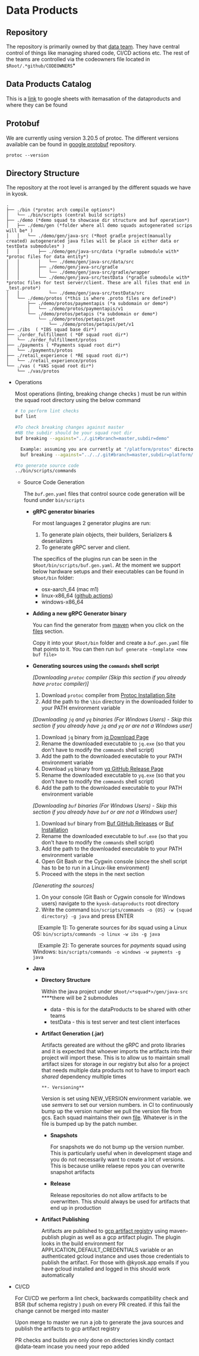 # Data Products

## Repository

The repository is primarily owned by that [data team](https://github.com/orgs/Kyosk-Digital/teams/data-team). They have central control of things like managing shared code, CI/CD actions etc. The rest of the teams are controlled via the codeowners file located in `$Root/.*github/CODEOWNERS`*  

## Data Products Catalog
This is a [link](https://docs.google.com/spreadsheets/d/1u1e8-UPZNWvEabw5Fa_MoXzHkjdVpb-j7Vf4c0L4AnA/edit?usp=sharing) to google sheets with itemasation of the dataproducts and where they can be found

## Protobuf
We are currently using version 3.20.5 of protoc. The different versions available can be found in [google protobuf](https://github.com/protocolbuffers/protobuf) repository.
```
protoc --version
```

## Directory Structure

The repository at the root level is arranged by the different squads we have in kyosk. 

```
.
├── ./bin (*protoc arch compile options*)
│   └── ./bin/scripts (central build scripts)
├── ./demo (*demo squad to showcase dir structure and buf operation*)
│   ├── ./demo/gen (*folder where all demo squads autogenerated scrips will be* )
│   │   └── ./demo/gen/java-src (*Root gradle project(manually created) autogenerated java files will be place in either data or testData submodules* )
│   │       ├── ./demo/gen/java-src/data (*gradle submodule with* *protoc files for data entity*)
│   │       │   └── ./demo/gen/java-src/data/src
│   │       ├── ./demo/gen/java-src/gradle
│   │       │   └── ./demo/gen/java-src/gradle/wrapper
│   │       └── ./demo/gen/java-src/testData (*gradle submodule with* *protoc files for test server/client. These are all files that end in _test.proto*)
│   │           └── ./demo/gen/java-src/testData/src 
│   └── ./demo/protos (*this is where .proto files are defined*)
│       ├── ./demo/protos/paymentapis (*a subdomain or demo*)
│       │   └── ./demo/protos/paymentapis/v1
│       └── ./demo/protos/petapis (*a subdomain or demo*)
│           └── ./demo/protos/petapis/pet
│               └── ./demo/protos/petapis/pet/v1
├── ./ibs  ( *IBS squad base dir*)
├── ./order_fulfillment ( *OF squad root dir*)
│   └── ./order_fulfillment/protos
├── ./payments ( *Payments squad root dir*)
│   └── ./payments/protos
├── ./retail_experience ( *RE squad root dir*)
│   └── ./retail_experience/protos
└── ./vas ( *VAS squad root dir*)
    └── ./vas/protos
```

- Operations
    
    Most operations (linting, breaking change checks ) must be run within the squad root directory using the below command
    
    ```bash
    # to perform lint checks
    buf lint
    
    #To check breaking changes against master 
    #NB the subdir should be your squad root dir
    buf breaking --against="../.git#branch=master,subdir=demo"
    
      Example: assuming you are currently at "/platform/protos" directory, execute the buf breaking command as follows:
      buf breaking --against="../../.git#branch=master,subdir=platform/protos"
  
    #to generate source code
    ../bin/scripts/commands 
    ```
    
    - Source Code Generation
        
        The *`buf.gen.yaml`* files that control source code generation will be found under `bin/scripts`
        
        - **gRPC generator binaries**
            
            For most languages 2 generator plugins are run:
            1. To generate plain objects, their builders, Serializers & deserializers
            2. To generate gRPC server and client. 
            
            The specifics of the plugins run can be seen in the `$Root/bin/scripts/buf.gen.yaml`. At the moment we support below hardware setups and their executables can be found in `$Root/bin` folder:
            
            - osx-aarch_64 (mac m1)
            - linux-x86_64  ([github actions](https://docs.github.com/en/actions/using-github-hosted-runners/about-github-hosted-runners#supported-runners-and-hardware-resources))
            - windows-x86_64

        - **Adding a new gRPC Generator binary**

            You can find the generator from [maven](https://mvnrepository.com/artifact/io.grpc/protoc-gen-grpc-java/1.49.1) when you click on the [files](https://repo1.maven.org/maven2/io/grpc/protoc-gen-grpc-java/1.49.1/) section. 
            
            Copy it into your `$Root/bin` folder and create a *`buf.gen.yaml`* file that points to it. You can then run `buf generate —template <new buf file>`

        - **Generating sources using the `commands` shell script**
      
          *[Downloading `protoc` compiler (Skip this section if you already have `protoc` compiler)]*
            1. Download `protoc` compiler from [Protoc Installation Site](https://grpc.io/docs/protoc-installation/)
            2. Add the path to the `\bin` directory in the downloaded folder to your PATH environment variable
      
          *[Downloading `jq` and `yq` binaries (For Windows Users) - Skip this section if you already have `jq` and `yq` or are not a Windows user]*
            1. Download `jq` binary from [jq Download Page](https://stedolan.github.io/jq/download/)
            2. Rename the downloaded executable to `jq.exe` (so that you don't have to modify the `commands` shell script)
            3. Add the path to the downloaded executable to your PATH environment variable
            4. Download `yq` binary from [yq GitHub Release Page](https://github.com/mikefarah/yq/#install)
            5. Rename the downloaded executable to `yq.exe` (so that you don't have to modify the `commands` shell script)
            6. Add the path to the downloaded executable to your PATH environment variable
          
          *[Downloading `buf` binaries (For Windows Users) - Skip this section if you already have `buf` or are not a Windows user]*
          1. Download `buf` binary from [Buf GitHub Releases](https://github.com/bufbuild/buf/releases/tag/v1.9.0) or [Buf Installation](https://docs.buf.build/installation)
          2. Rename the downloaded executable to `buf.exe` (so that you don't have to modify the `commands` shell script)
          3. Add the path to the downloaded executable to your PATH environment variable
          4. Open Git Bash or the Cygwin console (since the shell script has to be to run in a Linux-like environment)
          5. Proceed with the steps in the next section
      
          *[Generating the sources]*
          1. On your console (Git Bash or Cygwin console for Windows users) navigate to the `kyosk-dataproducts` root directory
          2. Write the command `bin/scripts/commands -o {OS} -w {squad directory} -g java` and press ENTER

          &emsp;[Example 1]: To generate sources for *ibs* squad using a Linux OS: `bin/scripts/commands -o linux -w ibs -g java`

          &emsp;[Example 2]: To generate sources for *payments* squad using Windows: `bin/scripts/commands -o windows -w payments -g java`

        - **Java**
            - **Directory Structure**
                
                Within the java project under `$Root/<*squad*>/gen/java-src` ****there will be 2 submodules
                
                - data - this is for the dataProducts to be shared with other teams
                - testData - this is test server and test client interfaces
            - **Artifact Generation (.jar)**
                
                Artifacts gereated are without the gRPC and proto libraries and it is expected that whoever imports the artifacts into their project will import these. This is to allow us to maintain small artifact sizes for storage in our registry but also for a project that needs multiple data products not to have to import each *shared* dependency multiple times
                
                  **- Versioning** 
                
                Version is set using NEW_VERSION environment variable. we use *semvers* to set our version numbers. in CI to continuously bump up the version number we pull the version file from gcs. Each squad maintains their own [file](https://console.cloud.google.com/storage/browser/ky_github_actions;tab=objects?forceOnBucketsSortingFiltering=false&project=kyosk-prod&prefix=&forceOnObjectsSortingFiltering=false). Whatever is in the file is bumped up by the patch number. 
                
                - **Snapshots**
                    
                    For snapshots we do not bump up the version number. This is particularly useful when in development stage and you do not necessarily want to create a lot of versions. This is because unlike relaese repos you can overwrite snapshot artifacts
                    
                - **Release**
                    
                    Release repositories do not allow artifacts to be overwritten. This should always be used for artifacts that end up in production
                    
                
                     
                
            - **Artifact Publishing**
                
                Artifacts are published to [gcp artifact registr](https://console.cloud.google.com/artifacts?project=kyosk-prod)y using maven-publish plugin as well as a gcp artifact plugin. The plugin looks in the build environment for APPLICATION_DEFAULT_CREDENTIALS variable or an authenticated gcloud instance and uses those credentials to publish the artifact. For those with @kyosk.app emails if you have gcloud installed and logged in this should work automatically 
                
- CI/CD
    
    For CI/CD we perform a lint check, backwards compatibility check and BSR (buf schema registry ) push on every PR created. if this fail the change cannot be merged into master
    
    Upon merge to master we run a job to generate the java sources and publish the artifacts to gcp artifact registry
    
    PR checks and builds are only done on directories kindly contact @data-team incase you need your repo added
